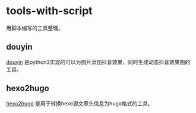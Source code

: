 # tools-with-script

用脚本编写的工具整理。

## douyin

[douyin](douyin/douyin.py) 是python3实现的可以为图片添加抖音效果，同时生成动态抖音效果图的工具。

## hexo2hugo

[hexo2hugo](hexo2hugo/hexo2hugo.py) 是用于转换hexo源文章头信息为hugo格式的工具。
